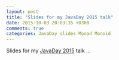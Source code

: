 ```yaml
---
layout: post
title: "Slides for my JavaDay 2015 talk"
date: 2015-10-03 20:03:35 +0300
comments: true
categories: JavaDay slides Monad Monoid
---
```


Slides for my [JavaDay 2015](http://javaday.org.ua/) talk ...

<!-- more -->

<script async class="speakerdeck-embed" data-id="03546cf257194217a070c456c429cb07" data-ratio="1.77777777777778" src="//speakerdeck.com/assets/embed.js"></script>


